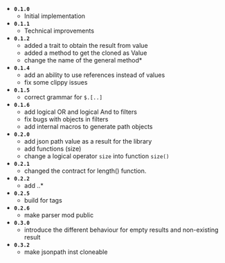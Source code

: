 * **`0.1.0`**
  * Initial implementation
* **`0.1.1`**
  * Technical improvements
* **`0.1.2`**
  * added a trait to obtain the result from value
  * added a method to get the cloned as Value
  * change the name of the general method*
* **`0.1.4`**
  * add an ability to use references instead of values
  * fix some clippy issues
* **`0.1.5`**
  * correct grammar for `$.[..]`
* **`0.1.6`**
  * add logical OR and logical And to filters
  * fix bugs with objects in filters
  * add internal macros to generate path objects
* **`0.2.0`**
  * add json path value as a result for the library  
  * add functions (size)
  * change a logical operator `size` into function `size()`
* **`0.2.1`**
  * changed the contract for length() function.
* **`0.2.2`**
  * add ..*
* **`0.2.5`**
  * build for tags  
* **`0.2.6`**
  * make parser mod public  
* **`0.3.0`**
  * introduce the different behaviour for empty results and non-existing result
* **`0.3.2`**
  * make jsonpath inst cloneable 
